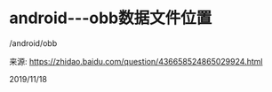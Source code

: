 # android---obb数据文件位置

/android/obb  

来源: https://zhidao.baidu.com/question/436658524865029924.html  


2019/11/18  

